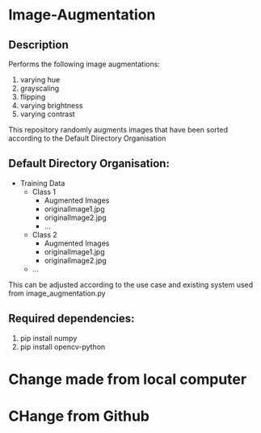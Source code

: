 # Image-Augmentation

## Description

Performs the following image augmentations:

1. varying hue
2. grayscaling
3. flipping
4. varying brightness
5. varying contrast

This repository randomly augments images that have been sorted according to the Default Directory Organisation

## Default Directory Organisation:

- Training Data
  - Class 1
    - Augmented Images
    - originalImage1.jpg
    - originalImage2.jpg
    - ...
  - Class 2
    - Augmented Images
    - originalImage1.jpg
    - originalImage2.jpg
  - ...

This can be adjusted according to the use case and existing system used from image_augmentation.py

## Required dependencies:

1. pip install numpy
2. pip install opencv-python

# Change made from local computer

# CHange from Github

